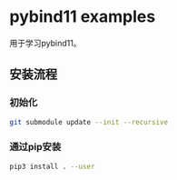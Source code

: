 # pybind11 examples

用于学习pybind11。

## 安装流程

### 初始化

```bash
git submodule update --init --recursive
```

### 通过pip安装

```bash
pip3 install . --user
```

